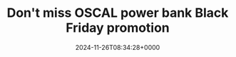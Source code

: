---
title: "Don't miss OSCAL power bank Black Friday promotion"
description: "Whether you're seeking power on the go, a rugged smart device for outdoor adventures, or solutions for an off-grid lifestyle, OSCAL’s diverse lineup has something for you."
image: "images/post/2024/11/image-20.png"
date: "2024-11-26T08:34:28+0000"
categories: ["Deals"]
tags: ["Black Friday", "OSCAL", "power bank"]
type: "regular" # available types: [featured/regular]
draft: false
sitemapExclude: false
---